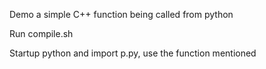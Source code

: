 Demo a simple C++ function being called from python 

Run compile.sh

Startup python and import p.py, use the function mentioned
